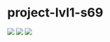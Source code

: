 # project-lvl1-s69
<a href="https://codeclimate.com/github/AlexeyShobanov/project-lvl1-s69"><img src="https://codeclimate.com/github/AlexeyShobanov/project-lvl1-s69/badges/gpa.svg" /></a>
<a href="https://codeclimate.com/github/AlexeyShobanov/project-lvl1-s69/coverage"><img src="https://codeclimate.com/github/AlexeyShobanov/project-lvl1-s69/badges/coverage.svg" /></a>
<a href="https://codeclimate.com/github/AlexeyShobanov/project-lvl1-s69"><img src="https://codeclimate.com/github/AlexeyShobanov/project-lvl1-s69/badges/issue_count.svg" /></a>

